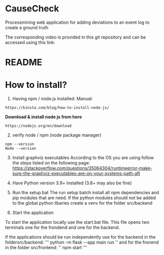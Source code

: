 # CauseCheck
Processmining web application for adding deviations to an event log to create a ground truth

The corresponding video is provided in this git repository and can be accessed using this link: 

# README


# How to install? 
1. Having npm / node.js installed: 
Manual:
```
https://kinsta.com/blog/how-to-install-node-js/
```

**Download & install node js from here**
```
https://nodejs.org/en/download
```
2. verify node / npm (node package manager)
```
npm --version
Node --version
```

3. Install graphviz executables 
    According to the OS you are using follow the steps listed on the following page: https://stackoverflow.com/questions/35064304/runtimeerror-make-sure-the-graphviz-executables-are-on-your-systems-path-aft

4. Have Python version 3.9+ installed (3.8+ may also be fine)
5. Run the setup.bat
The run setup batch install all npm dependencies and pip modules that are need. 
If the python modules should not be added to the global python libaries create a venv for the folder src/backend
6. Start the application

To start the application locally use the start.bat file. This file opens two terminals one for the frondend and one for the backend.

If the applications should be run independently use for the backend in the foldersrc/backend:
'''
python -m flask --app main run
''
and for the fronend in the folder src/frontend:
''
npm start
'''
